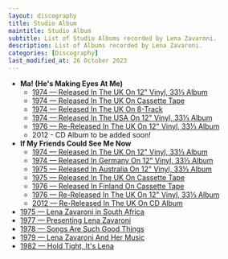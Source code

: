 ```yaml
---
layout: discography
title: Studio Album
maintitle: Studio Album
subtitle: List of Studio Albums recorded by Lena Zavaroni.
description: List of Albums recorded by Lena Zavaroni.
categories: [Discography]
last_modified_at: 26 October 2023
---
```


<ul>
<li><strong>Ma! (He's Making Eyes At Me)</strong><ul>
<li><a href="/discography/studio-albums/1974-04-ma-hes-making-eyes-at-me-uk">1974 &#8212; Released In The UK On 12" Vinyl, 33⅓ Album</a></li>
<li><a href="/discography/studio-albums/1974-ma-hes-making-eyes-at-me-cassette-tape">1974 &#8212; Released In The UK On Cassette Tape</a></li>
<li><a href="/discography/studio-albums/1974-ma-hes-making-eyes-at-me-uk-8-track">1974 &#8212; Released In The UK On 8-Track</a></li>
<li><a href="/discography/studio-albums/1974-06-ma-hes-making-eyes-at-me-usa">1974 &#8212; Released In The USA On 12" Vinyl, 33⅓ Album</a></li>
<li><a href="/discography/studio-albums/1976-ma-hes-making-eyes-at-me-uk">1976 &#8212; Re-Released In The UK On 12" Vinyl, 33⅓ Album</a></li>
<li>2012 - CD Album to be added soon!</li>
</ul></li>
<li><strong>If My Friends Could See Me Now</strong><ul>
<li><a href="/discography/studio-albums/1974-if-my-friends-could-see-me-now-uk">1974 &#8212; Released In The UK On 12" Vinyl, 33⅓ Album</a></li>
<li><a href="/discography/studio-albums/1974-if-my-friends-could-see-me-now-germany">1974 &#8212; Released In Germany On 12" Vinyl, 33⅓ Album</a></li>
<li><a href="/discography/studio-albums/1975-if-my-friends-could-see-me-now-australia">1975 &#8212; Released In Australia On 12" Vinyl, 33⅓ Album</a></li>
<li><a href="/discography/studio-albums/1975-if-my-friends-could-see-me-now-uk">1975 &#8212; Released In The UK On Cassette Tape</a></li>
<li><a href="/discography/studio-albums/1976-if-my-friends-could-see-me-now-finland">1976 &#8212; Released In Finland On Cassette Tape</a></li>
<li><a href="/discography/studio-albums/1976-11-if-my-friends-could-see-me-now-uk">1976 &#8212; Re-Released In The UK On 12" Vinyl, 33⅓ Album</a></li>
<li><a href="/discography/studio-albums/2012-11-19-if-my-friends-could-see-me-now-uk">2012 &#8212; Re-Released In The UK On CD Album</a></li>
</ul></li>
<li><a href="/discography/studio-albums/1975-lena-zavaroni-in-south-africa">1975 &#8212; Lena Zavaroni in South Africa</a></li>
<li><a href="/discography/studio-albums/1977-presenting-lena-zavaroni">1977 &#8212; Presenting Lena Zavaroni</a></li>
<li><a href="/discography/studio-albums/1978-songs-are-such-good-things">1978 &#8212; Songs Are Such Good Things</a></li>
<li><a href="/discography/studio-albums/1979-lena-zavaroni-and-her-music">1979 &#8212; Lena Zavaroni And Her Music</a></li>
<li><a href="/discography/studio-albums/1982-hold-tight-its-lena">1982 &#8212; Hold Tight, It's Lena</a></li>
</ul>

